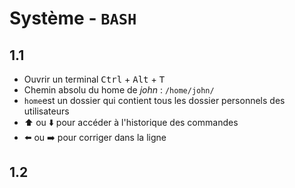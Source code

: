 # Système - `BASH`

## 1.1
- Ouvrir un terminal <kbd>Ctrl</kbd> + <kbd>Alt</kbd> + <kbd>T</kbd>
- Chemin absolu du home de *john* : `/home/john/`
- `home`est un dossier qui contient tous les dossier personnels des utilisateurs
-  ⬆️ ou ⬇️ pour accéder à l'historique des commandes
-  ⬅️ ou ➡️ pour corriger dans la ligne

## 1.2
